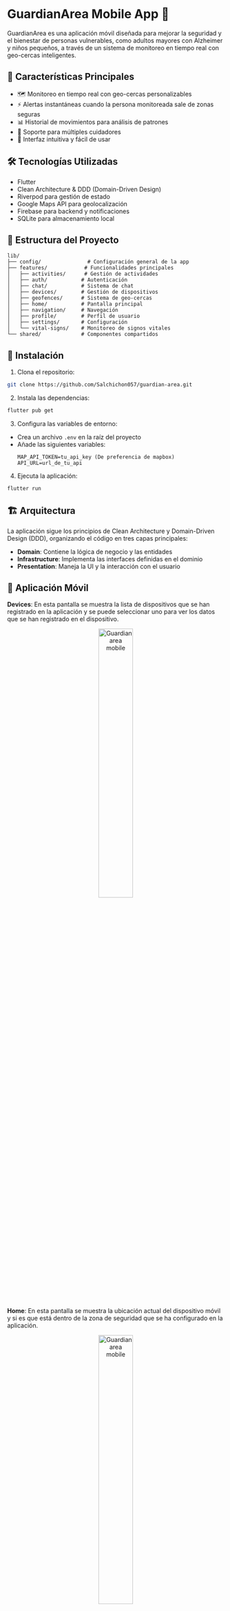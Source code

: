 # GuardianArea Mobile App 📱

GuardianArea es una aplicación móvil diseñada para mejorar la seguridad y el bienestar de personas vulnerables, como adultos mayores con Alzheimer y niños pequeños, a través de un sistema de monitoreo en tiempo real con geo-cercas inteligentes.

## 🌟 Características Principales

- 🗺️ Monitoreo en tiempo real con geo-cercas personalizables
- ⚡ Alertas instantáneas cuando la persona monitoreada sale de zonas seguras
- 📊 Historial de movimientos para análisis de patrones
- 👥 Soporte para múltiples cuidadores
- 📱 Interfaz intuitiva y fácil de usar

## 🛠️ Tecnologías Utilizadas

- Flutter
- Clean Architecture & DDD (Domain-Driven Design)
- Riverpod para gestión de estado
- Google Maps API para geolocalización
- Firebase para backend y notificaciones
- SQLite para almacenamiento local

## 📁 Estructura del Proyecto

```
lib/
├── config/               # Configuración general de la app
├── features/            # Funcionalidades principales
│   ├── activities/      # Gestión de actividades
│   ├── auth/           # Autenticación
│   ├── chat/           # Sistema de chat
│   ├── devices/        # Gestión de dispositivos
│   ├── geofences/      # Sistema de geo-cercas
│   ├── home/           # Pantalla principal
│   ├── navigation/     # Navegación
│   ├── profile/        # Perfil de usuario
│   ├── settings/       # Configuración
│   └── vital-signs/    # Monitoreo de signos vitales
└── shared/             # Componentes compartidos
```

## 🚀 Instalación

1. Clona el repositorio:
```bash
git clone https://github.com/Salchichon057/guardian-area.git
```

2. Instala las dependencias:
```bash
flutter pub get
```

3. Configura las variables de entorno:
- Crea un archivo `.env` en la raíz del proyecto
- Añade las siguientes variables:
  ```
  MAP_API_TOKEN=tu_api_key (De preferencia de mapbox)
  API_URL=url_de_tu_api
  ```

4. Ejecuta la aplicación:
```bash
flutter run
```

## 🏗️ Arquitectura

La aplicación sigue los principios de Clean Architecture y Domain-Driven Design (DDD), organizando el código en tres capas principales:

- **Domain**: Contiene la lógica de negocio y las entidades
- **Infrastructure**: Implementa las interfaces definidas en el dominio
- **Presentation**: Maneja la UI y la interacción con el usuario

## 📱 Aplicación Móvil
 **Devices**: En esta pantalla se muestra la lista de dispositivos que se han registrado en la aplicación y se puede seleccionar uno para ver los datos que se han registrado en el dispositivo.

  <div style="text-align: center;">
  <img src="https://github.com/Desarrollo-de-Soluciones-IOT-Grupo-03/Report_Digital-Dart/blob/develop/images/chapter-06/sprint-03/mobile-devices-list.png?raw=true" alt="Guardian area mobile"  width="40%"/>
  </div>

 **Home**: En esta pantalla se muestra la ubicación actual del dispositivo móvil y si es que está dentro de la zona de seguridad que se ha configurado en la aplicación.
  <div style="text-align: center;">
  <img src="https://github.com/Desarrollo-de-Soluciones-IOT-Grupo-03/Report_Digital-Dart/blob/develop/images/chapter-06/sprint-03/mobile-home.png?raw=true" alt="Guardian area mobile"  width="40%"/>
  </div>

 **Activites**: En esta pantalla se muestra el historial de actividades que ha notificado la aplicación.
  <div style="text-align: center;">
  <img src="https://github.com/Desarrollo-de-Soluciones-IOT-Grupo-03/Report_Digital-Dart/blob/develop/images/chapter-06/sprint-03/mobile-activities.png?raw=true" alt="Guardian area mobile"  width="40%"/>
  </div>

 **Vital Signs**: En esta pantalla se muestra una gráfica donde é+l promedio de los datos que se registran en un tiempo determinado.
 <div style="text-align: center;">
 <img src="https://github.com/Desarrollo-de-Soluciones-IOT-Grupo-03/Report_Digital-Dart/blob/develop/images/chapter-06/sprint-03/mobile-vital-signs.png?raw=true" alt="Guardian area mobile"  width="40%"/>
  </div>

 **Geofences**: En esta pantalla se muestra la lista de zonas de seguridad que se han configurado en la aplicación.

  <div style="text-align: center;">
  <img src="https://github.com/Desarrollo-de-Soluciones-IOT-Grupo-03/Report_Digital-Dart/blob/develop/images/chapter-06/sprint-03/mobile-geofences.png?raw=true" alt="Guardian area mobile"  width="40%"/>
  </div>

 **Profile**: En esta pantalla se muestra la información del usuario que ha iniciado sesión en la aplicación.
  <div style="text-align: center;">
  <img src="https://github.com/Desarrollo-de-Soluciones-IOT-Grupo-03/Report_Digital-Dart/blob/develop/images/chapter-06/sprint-03/mobile-profile.png?raw=true" alt="Guardian area mobile"  width="40%"/>
  </div>

 También podemos apreciar que debajo de la barra de navegación se encuentra un indicador de bpm y SpO2 que son los datos que se están registrando en tiempo real.

## 🔗 Enlaces Relacionados

- [Repositorio Completo de las aplicaciones](https://github.com/orgs/Desarrollo-de-Soluciones-IOT-Grupo-03/repositories)
